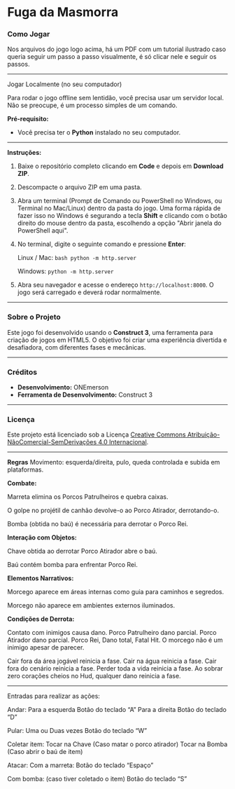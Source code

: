 # Fuga da Masmorra

### Como Jogar
Nos arquivos do jogo logo acima, há um PDF com um tutorial ilustrado caso queria seguir um passo a passo visualmente, é só clicar nele e seguir os passos.

---

Jogar Localmente (no seu computador)

Para rodar o jogo offline sem lentidão, você precisa usar um servidor local. Não se preocupe, é um processo simples de um comando.

**Pré-requisito:**
* Você precisa ter o **Python** instalado no seu computador.

---

**Instruções:**
1.  Baixe o repositório completo clicando em **Code** e depois em **Download ZIP**.
2.  Descompacte o arquivo ZIP em uma pasta.
3.  Abra um terminal (Prompt de Comando ou PowerShell no Windows, ou Terminal no Mac/Linux) dentro da pasta do jogo.
    Uma forma rápida de fazer isso no Windows é segurando a tecla **Shift** e clicando com o botão direito do mouse dentro da pasta, escolhendo a opção "Abrir janela do PowerShell aqui".
4.  No terminal, digite o seguinte comando e pressione **Enter**:

     Linux / Mac:
        ```bash
        python -m http.server
        ```

    Windows: ```python -m http.server```

5.  Abra seu navegador e acesse o endereço `http://localhost:8000`. O jogo será carregado e deverá rodar normalmente.

---

### Sobre o Projeto

Este jogo foi desenvolvido usando o **Construct 3**, uma ferramenta para criação de jogos em HTML5. O objetivo foi criar uma experiência divertida e desafiadora, com diferentes fases e mecânicas.

---

### Créditos

* **Desenvolvimento:** ONEmerson
* **Ferramenta de Desenvolvimento:** Construct 3

---

### Licença

Este projeto está licenciado sob a Licença [Creative Commons Atribuição-NãoComercial-SemDerivações 4.0 Internacional](https://creativecommons.org/licenses/by-nc-nd/4.0/deed.pt).

---

**Regras**
Movimento: esquerda/direita, pulo, queda controlada e subida em plataformas.


**Combate:**

Marreta elimina os Porcos Patrulheiros e quebra caixas.

O golpe no projétil de canhão devolve-o ao Porco Atirador, derrotando-o.

Bomba (obtida no baú) é necessária para derrotar o Porco Rei.


**Interação com Objetos:**

Chave obtida ao derrotar Porco Atirador abre o baú.

Baú contém bomba para enfrentar Porco Rei.


**Elementos Narrativos:**

Morcego aparece em áreas internas como guia para caminhos e segredos.

Morcego não aparece em ambientes externos iluminados.


**Condições de Derrota:**

Contato com inimigos causa dano.
Porco Patrulheiro dano parcial.
Porco Atirador dano parcial.
Porco Rei, Dano total, Fatal Hit.
O morcego não é um inimigo apesar de parecer.

Cair fora da área jogável reinicia a fase.
Cair na água reinicia a fase.
Cair fora do cenário reinicia a fase.
Perder toda a vida reinicia a fase.
Ao sobrar zero corações cheios no Hud, qualquer dano reinicia a fase.

---

Entradas para realizar as ações:


Andar: 
Para a esquerda
    Botão do teclado “A”
Para a direita
    Botão do teclado “D”


Pular: 
    Uma ou Duas vezes
    Botão do teclado “W”


Coletar item:
    Tocar na Chave (Caso matar o porco atirador)
    Tocar na Bomba (Caso abrir o baú de item)


Atacar: 
    Com a marreta:
    Botão do teclado “Espaço”

Com bomba: (caso tiver coletado o item)
    Botão do teclado “S”
